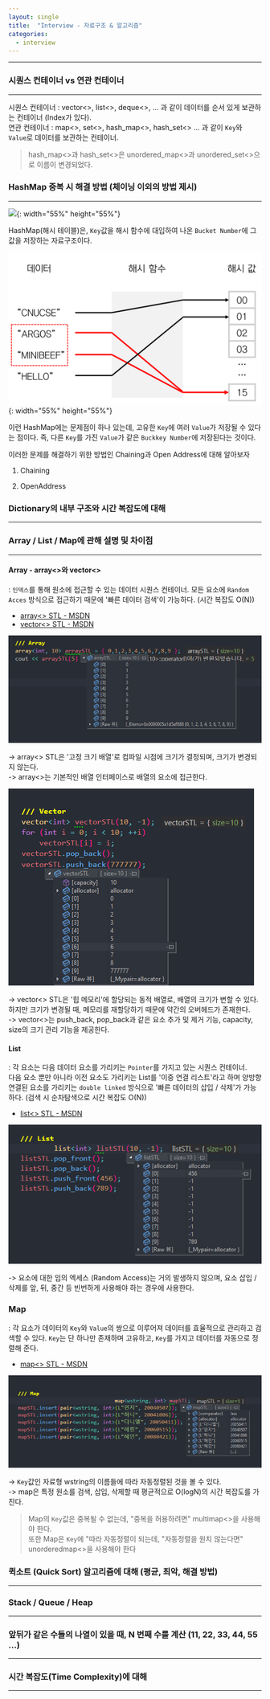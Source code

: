 ```yaml
---
layout: single
title:  "Interview - 자료구조 & 알고리즘"
categories:
  - interview
---
```


---

### 시퀀스 컨테이너 vs 연관 컨테이너
---

시퀀스 컨테이너 : vector<>, list<>, deque<>, ... 과 같이 데이터를 순서 있게 보관하는 컨테이너 (Index가 있다).  
연관 컨테이너 : map<>, set<>, hash_map<>, hash_set<> ... 과 같이 `Key`와 `Value`로 데이터를 보관하는 컨테이너.

> hash_map<>과 hash_set<>은 unordered_map<>과 unordered_set<>으로 이름이 변경되었다.

<!--
> 연관 컨테이너는 `Key`값의 중복을 허용하지 않는데, 만약 중복되는 `Key`값을 사용하고 싶다면 multi-를 붙여 사용한다.
> e.g ) multi_map<>, multi_set<>
-->

<!--
> 연관 컨테이너 중 map<>과 set<>은 `Key`를 기준으로 정렬된 상태로 데이터를 보관하고, 그 순서대로 순회한다. 반면에 hash_map<>, hash_set<> 의 Hash STL은 정렬이 필요 없으며 Random Access 방식으로 빠른 데이터 검색이 가능하다 (시간 복잡도 O(1))
-->

### HashMap 중복 시 해결 방법 (체이닝 이외의 방법 제시)
---

![](../assets/images/data_hashFunc.png){: width="55%" height="55%"}

HashMap(해시 테이블)은, `Key`값을 해시 함수에 대입하여 나온 `Bucket Number`에 그 값을 저장하는 자료구조이다.


![](/assets/images/data_hashComplict.png){: width="55%" height="55%"}

이런 HashMap에는 문제점이 하나 있는데, 고유한 `Key`에 여러 `Value`가 저장될 수 있다는 점이다. 즉, 다른 `Key`를 가진 `Value`가 같은 `Buckkey Number`에 저장된다는 것이다.

이러한 문제를 해결하기 위한 방법인 Chaining과 Open Address에 대해 알아보자

1. Chaining



2. OpenAddress



### Dictionary의 내부 구조와 시간 복잡도에 대해
---

### Array / List / Map에 관해 설명 및 차이점
---

#### Array - array<>와 vector<>
: `인덱스`를 통해 원소에 접근할 수 있는 데이터 시퀀스 컨테이너. 모든 요소에 `Random Acces` 방식으로 접근하기 때문에 '빠른 데이터 검색'이 가능하다. (시간 복잡도 O(N))

* [array<> STL - MSDN](https://learn.microsoft.com/ko-kr/cpp/standard-library/array-class-stl?view=msvc-170)  
* [vector<> STL - MSDN](https://learn.microsoft.com/ko-kr/cpp/standard-library/vector-class?view=msvc-170)

![](/assets/images/data_array.png)

-> array<> STL은 '고정 크기 배열'로 컴파일 시점에 크기가 결정되며, 크기가 변경되지 않는다.  
-> array<>는 기본적인 배열 인터페이스로 배열의 요소에 접근한다.

![](/assets/images/data_vector.png)

-> vector<> STL은 '힙 메모리'에 할당되는 동적 배열로, 배열의 크기가 변할 수 있다. 하지만 크기가 변경될 때, 메모리를 재할당하기 때문에 약간의 오버헤드가 존재한다.  
-> vector<>는 push_back, pop_back과 같은 요소 추가 및 제거 기능, capacity, size의 크기 관리 기능을 제공한다.

#### List
: 각 요소는 다음 데이터 요소를 가리키는 `Pointer`를 가지고 있는 시퀀스 컨테이너.  
다음 요소 뿐만 아니라 이전 요소도 가리키는 List를 '이중 연결 리스트'라고 하며 양방향 연결된 요소를 가리키는 `double linked` 방식으로 '빠른 데이터의 삽입 / 삭제'가 가능하다. (검색 시 순차탐색으로 시간 복잡도 O(N))

* [list<> STL - MSDN](https://learn.microsoft.com/ko-kr/cpp/standard-library/list-class?view=msvc-170)

![](/assets/images/data_list.png)

-> 요소에 대한 임의 엑세스 (Random Access)는 거의 발생하지 않으며, 요소 삽입 / 삭제를 앞, 뒤, 중간 등 빈번하게 사용해야 하는 경우에 사용한다.

### Map
: 각 요소가 데이터의 `Key`와 `Value`의 쌍으로 이루어져 데이터를 효율적으로 관리하고 검색할 수 있다. `Key`는 단 하나만 존재하며 고유하고, `Key`를 가지고 데이터를 자동으로 정렬해 준다.

* [map<> STL - MSDN](https://learn.microsoft.com/ko-kr/cpp/standard-library/map-class?view=msvc-170)

![](/assets/images/data_map.png)

-> `Key`값인 자료형 wstring의 이름들에 따라 자동정렬된 것을 볼 수 있다.  
-> map은 특정 원소를 검색, 삽입, 삭제할 때 평균적으로 O(logN)의 시간 복잡도를 가진다.

> Map의 `Key`값은 중복될 수 없는데, "중복을 허용하려면" multimap<>을 사용해야 한다.  
> 또한 Map은 `Key`에 "따라 자동정렬이 되는데, "자동정렬을 원치 않는다면" unorderedmap<>을 사용해야 한다

### 퀵소트 (Quick Sort) 알고리즘에 대해 (평균, 최악, 해결 방법)
---

### Stack / Queue / Heap
---

### 앞뒤가 같은 수들의 나열이 있을 때, N 번째 수를 계산 (11, 22, 33, 44, 55 ...)
---

### 시간 복잡도(Time Complexity)에 대해
---

